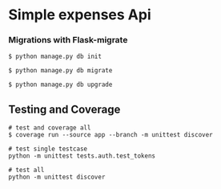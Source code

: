 # Simple expenses Api


### Migrations with Flask-migrate

```
$ python manage.py db init

$ python manage.py db migrate

$ python manage.py db upgrade

```

## Testing and Coverage

```
# test and coverage all
$ coverage run --source app --branch -m unittest discover

# test single testcase
python -m unittest tests.auth.test_tokens

# test all
python -m unittest discover
```



